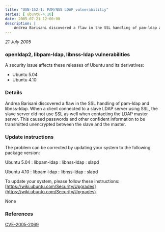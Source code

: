 ```yaml
---
title: "USN-152-1: PAM/NSS LDAP vulnerabilitiy"
series: [ ubuntu-4.10]
date: 2005-07-21 12:00:00
description: |
    Andrea Barisani discovered a flaw in the SSL handling of pam-ldap and libnss-ldap. When a client connected to a slave LDAP server using SSL, the slave server did not use SSL as well when contacting the LDAP master server. This caused passwords and other confident information to be transmitted unencrypted between the slave and the master.
--- 
```

 
 

*21 July 2005*

### openldap2, libpam-ldap, libnss-ldap vulnerabilities

A security issue affects these releases of Ubuntu and its derivatives:

* Ubuntu 5.04
* Ubuntu 4.10

### Details

Andrea Barisani discovered a flaw in the SSL handling of pam-ldap and libnss-ldap. When a client connected to a slave LDAP server using SSL, the slave server did not use SSL as well when contacting the LDAP master server. This caused passwords and other confident information to be transmitted unencrypted between the slave and the master.

### Update instructions

The problem can be corrected by updating your system to the following package version:

Ubuntu 5.04
 : libpam-ldap 
 : libnss-ldap 
 : slapd 

Ubuntu 4.10
 : libpam-ldap 
 : libnss-ldap 
 : slapd 

To update your system, please follow these instructions: [https://wiki.ubuntu.com/Security/Upgrades](https://wiki.ubuntu.com/Security/Upgrades).

None

### References

 
 [CVE-2005-2069](http://people.ubuntu.com/~ubuntu-security/cve/CVE-2005-2069)
 

